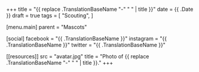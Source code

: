 +++
title = "{{ replace .TranslationBaseName "-" " " | title }}"
date = {{ .Date }}
draft = true
tags = [
  "Scouting",
]

[menu.main]
parent = "Mascots"

[social]
facebook = "{{ .TranslationBaseName }}"
instagram = "{{ .TranslationBaseName }}"
twitter = "{{ .TranslationBaseName }}"

[[resources]]
src = "avatar.jpg"
title = "Photo of {{ replace .TranslationBaseName "-" " " | title }}."
+++
